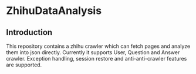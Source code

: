 # ZhihuDataAnalysis
## Introduction
This repository contains a zhihu crawler which can fetch pages and analyze them into json directly. Currently it supports User, Question and Answer crawler. Exception handling, session restore and anti-anti-crawler features are supported.
